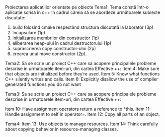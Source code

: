 Proiectarea aplicatiilor orientate pe obiecte
Tema1: Tema constă într-o aplicație scrisă în c++ în cadrul căreia să se abordeze următoarele subiecte discutate:
1. build folosind cmake respectând structura discutată la laborator (3p)
2. încapsulare (1p)
3. inițializarea membrilor din constructor (1p)
4. eliberarea heap-ului în cadrul destructorului (1p)
5. suprascrierea copy constructor-ului (2p)
6. crearea unui move constructor (2p).

Tema2:
Sa se scrie un proiect C++ care sa acopere principalele probleme descrise in urmatoarele item-uri, din cartea Effective ++:
Item 4: Make sure that objects are initialized before they’re used.
Item 5: Know what functions C++ silently writes and calls.
Item 6: Explicitly disallow the use of compiler generated functions you do not want

Tema3:
Sa se scrie un proiect C++ care sa acopere principalele probleme descrise in urmatoarele item-uri, din cartea Effective ++:

Item 10: Have assignment operators return a reference to *this.
Item 11: Handle assignment to self in operator=.
Item 12: Copy all parts of an object.

Tema4: Item 13: Use objects to manage resources.
Item 14: Think carefully about copying behavior in resource-managing classes.

